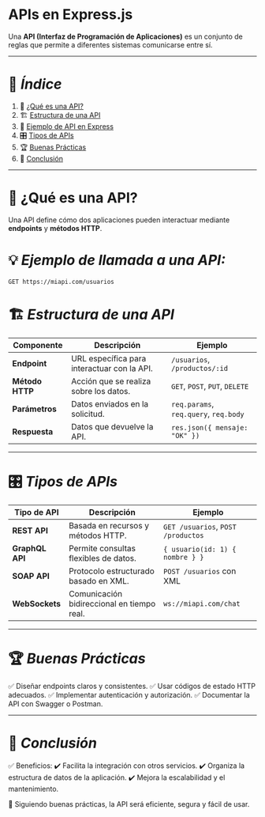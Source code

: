 # APIs en Express.js

Una **API (Interfaz de Programación de Aplicaciones)** es un conjunto de reglas que permite a diferentes sistemas comunicarse entre sí.  

---

# 📌 *Índice*  
1. 🚀 [¿Qué es una API?](#que-es-una-api)  
2. 🏗️ [Estructura de una API](#estructura-de-una-api)  
3. 📜 [Ejemplo de API en Express](#ejemplo-de-api-en-express)  
4. 🎛️ [Tipos de APIs](#tipos-de-apis)  
5. 🏆 [Buenas Prácticas](#buenas-practicas)  
6. 🎯 [Conclusión](#conclusion)  

---

# 🚀 **¿Qué es una API?**  
Una API define cómo dos aplicaciones pueden interactuar mediante **endpoints** y **métodos HTTP**.  

# 💡 *Ejemplo de llamada a una API:*  
```plaintext
GET https://miapi.com/usuarios
```

# 🏗️ *Estructura de una API*

| Componente | Descripción | Ejemplo |
|------------|------------|---------|
| **Endpoint** | URL específica para interactuar con la API. | `/usuarios`, `/productos/:id` |
| **Método HTTP** | Acción que se realiza sobre los datos. | `GET`, `POST`, `PUT`, `DELETE` |
| **Parámetros** | Datos enviados en la solicitud. | `req.params`, `req.query`, `req.body` |
| **Respuesta** | Datos que devuelve la API. | `res.json({ mensaje: "OK" })` |


---
# 🎛️ *Tipos de APIs*

| Tipo de API | Descripción | Ejemplo |
|------------|------------|---------|
| **REST API** | Basada en recursos y métodos HTTP. | `GET /usuarios`, `POST /productos` |
| **GraphQL API** | Permite consultas flexibles de datos. | `{ usuario(id: 1) { nombre } }` |
| **SOAP API** | Protocolo estructurado basado en XML. | `POST /usuarios` con XML |
| **WebSockets** | Comunicación bidireccional en tiempo real. | `ws://miapi.com/chat` |

---

# 🏆 *Buenas Prácticas*

✅ Diseñar endpoints claros y consistentes.
✅ Usar códigos de estado HTTP adecuados.
✅ Implementar autenticación y autorización.
✅ Documentar la API con Swagger o Postman.

---

# 🎯 *Conclusión*

✅ Beneficios:
✔️ Facilita la integración con otros servicios.
✔️ Organiza la estructura de datos de la aplicación.
✔️ Mejora la escalabilidad y el mantenimiento.

🚀 Siguiendo buenas prácticas, la API será eficiente, segura y fácil de usar.